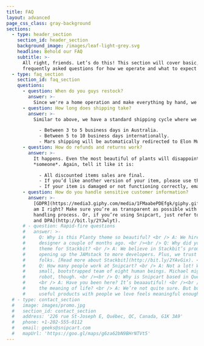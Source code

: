 ```yaml
---
title: FAQ
layout: advanced
page_css_class: gray-background
sections:
  - type: header_section
    section_id: header_section
    background_image: /images/leaf-light-grey.svg
    headline: Behold our FAQ
    subtitle: >-
      All right, friends. Let’s do this! This section will cover basic,
      frequently asked questions for how we operate and what to expect when you order from us.
  - type: faq_section
    section_id: faq_section
    questions:
      - question: When do you guys restock?
        answer: >-
          Since we're a home operation and make everything by hand, we have a weekly cycle we work through, releasing a 'drop' of all items we created the week before on Mondays. If you want to make sure you get a change to grab some our cooler stuff, make sure to follow us on twitter and instagram so you get the drop on our drops as soon as possible.
      - question: How long does shipping take?
        answer: >-
          Similar to above, we have a standard shipping cycle where we ship all orders recieved from the week before on Mondays. After we get your stuff shipped you can expect shiping times to take:

            - Between 3 to 5 business days in Australia.
            - Between 5 to 10 business days internationally.
            - Mars shipping will be automatically redirected to Elon Musk’s Twitter account.
      - question: How do refunds and returns work?
        answer: >-
          It happens. Even the most beautiful of plants will disappoint
          *someone*. Again, tell it like it is:

            - All discounted items sales are final.
            - If you’d like another version of your item, please use the return label. Instructions are printed on its back.
            - If your item is damaged or not functioning correctly, email us at info@planty.com, and we’ll refund you + send you a new one ASAP!
      - question: How do you handle sensitive customer information?
        answer: >-
          [GDPR](https://media3.giphy.com/media/1FMaabePDEfgk/giphy.gif?cid=790b76115d1fc3ed7656643632f4131f&rid=giphy.gif),
          am I right? Make sure you’re as transparent as possible with your data
          handling process. Or, if you’re using Snipcart, just refer to [our ToS
          and DPA](http://bit.ly/2YJwlyt).
      # - question: Rapid-fire questions
      #   answer: >-
      #     Q: Why is this Planty theme so beautiful? <br /> A: We hired our first
      #     designer a couple of months ago. <br /><br /> Q: Why did you build a
      #     theme for Stackbit? <br /> A: We believe in Stackbit’s promise of
      #     opening up the JAMstack to more developers. Plus, we trust these
      #     folks. [Read more about Stackbit](http://bit.ly/2YAvGix). <br /><br />
      #     Q: How many people work at Snipcart? <br /> A: Not a lot! We’re a
      #     small, bootstrapped team of eight human beings. Michael might be a
      #     robot, though. <br /><br /> Q: Why is Snipcart based in Québec City?
      #     <br /> A: Have you been here? It’s beaaautiful! <br /><br /> Q: What’s
      #     the meaning of life? <br /> A: We’re not quite sure. But building
      #     useful products with people we love feels meaningful enough.
  # - type: contact_section
  #   image: images/promo.jpg
  #   section_id: contact_section
  #   address: '226 rue St-Joseph E, Québec, QC, Canada, G1K 3A9'
  #   phone: +1-202-555-0112
  #   email: geeks@snipcart.com
  #   mapUrl: 'https://goo.gl/maps/g6za62bN9BHrNTVt5'
---
```

